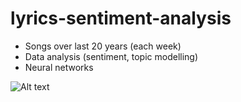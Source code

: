 # lyrics-sentiment-analysis
* Songs over last 20 years (each week)
* Data analysis (sentiment, topic modelling)
* Neural networks
<img src="/path/to/img.jpg" alt="Alt text" title="Optional title">
